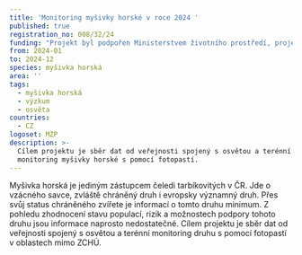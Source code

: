 ```yaml
---
title: 'Monitoring myšivky horské v roce 2024 '
published: true
registration_no: 008/32/24
funding: "Projekt byl podpořen Ministerstvem životního prostředí, projekt nemusí vyjadřovat stanoviska MŽP.\r\n\n\r\n\nProgram na podporu projektů nestátních neziskových organizací pro rok 2024 - Podprogram A"
from: 2024-01
to: 2024-12
species: myšivka horská
area: ''
tags:
  - myšivka horská
  - výzkum
  - osvěta
countries:
  - CZ
logoset: MZP
description: >-
  Cílem projektu je sběr dat od veřejnosti spojený s osvětou a terénní
  monitoring myšivky horské s pomocí fotopastí.
---
```

Myšivka horská je jediným zástupcem čeledi tarbíkovitých v ČR. Jde o vzácného savce, zvláště chráněný druh i evropsky významný druh. Přes svůj status chráněného zvířete je informací o tomto druhu minimum. Z pohledu zhodnocení stavu populací, rizik a možnostech podpory tohoto druhu jsou informace naprosto nedostatečné. Cílem projektu je sběr dat od veřejnosti spojený s osvětou a terénní monitoring druhu s pomocí fotopastí v oblastech mimo ZCHÚ.
